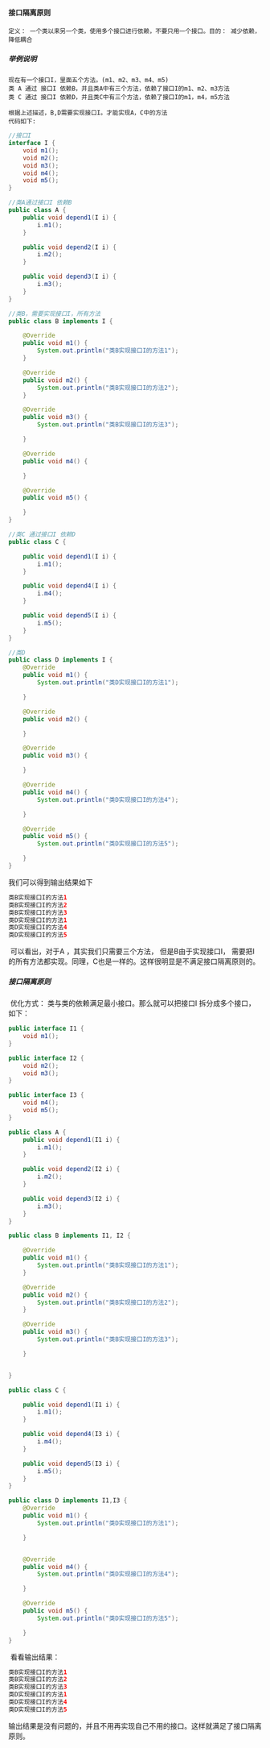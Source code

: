 #### 接口隔离原则

    定义： 一个类以来另一个类，使用多个接口进行依赖，不要只用一个接口。目的： 减少依赖，降低耦合


##### 举例说明
    现在有一个接口I，里面五个方法。(m1、m2、m3、m4、m5)
    类 A 通过 接口I 依赖B，并且类A中有三个方法，依赖了接口I的m1、m2、m3方法
    类 C 通过 接口I 依赖D，并且类C中有三个方法，依赖了接口I的m1，m4，m5方法
    
    根据上述描述，B,D需要实现接口I。才能实现A，C中的方法
    代码如下:
    
        

```java
//接口I
interface I {
    void m1();
    void m2();
    void m3();
    void m4();
    void m5();
}

//类A通过接口I 依赖B
public class A {
    public void depend1(I i) {
        i.m1();
    }

    public void depend2(I i) {
        i.m2();
    }

    public void depend3(I i) {
        i.m3();
    }
}

//类B，需要实现接口I，所有方法
public class B implements I {

    @Override
    public void m1() {
        System.out.println("类B实现接口I的方法1");
    }

    @Override
    public void m2() {
        System.out.println("类B实现接口I的方法2");
    }

    @Override
    public void m3() {
        System.out.println("类B实现接口I的方法3");

    }

    @Override
    public void m4() {

    }

    @Override
    public void m5() {

    }
}

//类C 通过接口I 依赖D
public class C {

    public void depend1(I i) {
        i.m1();
    }

    public void depend4(I i) {
        i.m4();
    }

    public void depend5(I i) {
        i.m5();
    }
}

//类D
public class D implements I {
    @Override
    public void m1() {
        System.out.println("类D实现接口I的方法1");

    }

    @Override
    public void m2() {

    }

    @Override
    public void m3() {

    }

    @Override
    public void m4() {
        System.out.println("类D实现接口I的方法4");

    }

    @Override
    public void m5() {
        System.out.println("类D实现接口I的方法5");

    }
}

```

我们可以得到输出结果如下

```java
类B实现接口I的方法1
类B实现接口I的方法2
类B实现接口I的方法3
类D实现接口I的方法1
类D实现接口I的方法4
类D实现接口I的方法5
```

​    可以看出，对于A ，其实我们只需要三个方法， 但是B由于实现接口I， 需要把I的所有方法都实现。同理，C也是一样的。这样很明显是不满足接口隔离原则的。

##### 接口隔离原则

​    优化方式： 类与类的依赖满足最小接口。那么就可以把接口I 拆分成多个接口，如下： 

```java
public interface I1 {
    void m1();
}

public interface I2 {
    void m2();
    void m3();
}

public interface I3 {
    void m4();
    void m5();
}

public class A {
    public void depend1(I1 i) {
        i.m1();
    }

    public void depend2(I2 i) {
        i.m2();
    }

    public void depend3(I2 i) {
        i.m3();
    }
}

public class B implements I1, I2 {

    @Override
    public void m1() {
        System.out.println("类B实现接口I的方法1");
    }

    @Override
    public void m2() {
        System.out.println("类B实现接口I的方法2");
    }

    @Override
    public void m3() {
        System.out.println("类B实现接口I的方法3");

    }


}

public class C {

    public void depend1(I1 i) {
        i.m1();
    }

    public void depend4(I3 i) {
        i.m4();
    }

    public void depend5(I3 i) {
        i.m5();
    }
}

public class D implements I1,I3 {
    @Override
    public void m1() {
        System.out.println("类D实现接口I的方法1");

    }


    @Override
    public void m4() {
        System.out.println("类D实现接口I的方法4");

    }

    @Override
    public void m5() {
        System.out.println("类D实现接口I的方法5");

    }
}

```

​    看看输出结果：

```java
类B实现接口I的方法1
类B实现接口I的方法2
类B实现接口I的方法3
类D实现接口I的方法1
类D实现接口I的方法4
类D实现接口I的方法5
```

​    输出结果是没有问题的，并且不用再实现自己不用的接口。这样就满足了接口隔离原则。